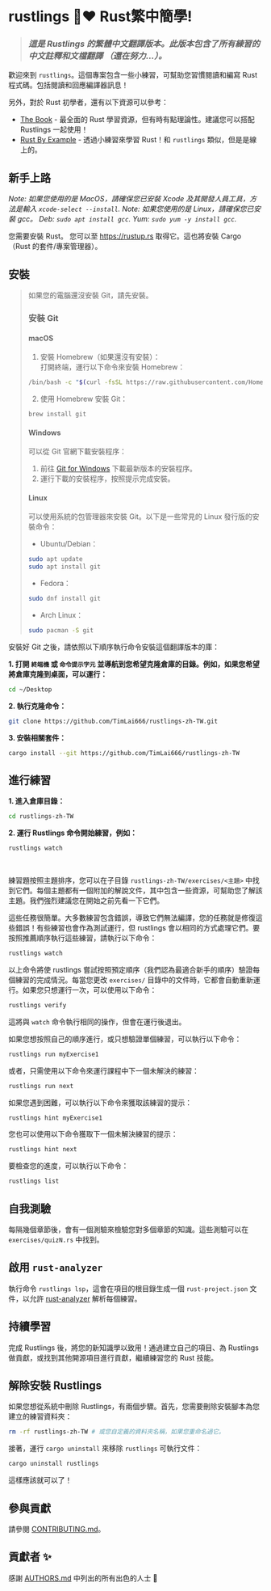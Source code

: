 <div class="oranda-hide">

# rustlings 🦀❤️ Rust繁中簡學!

</div>

> ### *這是 Rustlings 的繁體中文翻譯版本。此版本包含了所有練習的中文註釋和文檔翻譯 **（還在努力...）**。*

歡迎來到 `rustlings`。這個專案包含一些小練習，可幫助您習慣閱讀和編寫 Rust 程式碼。包括閱讀和回應編譯器訊息！

另外，對於 Rust 初學者，還有以下資源可以參考：

- [The Book](https://doc.rust-lang.org/book/index.html) - 最全面的 Rust 學習資源，但有時有點理論性。建議您可以搭配 Rustlings 一起使用！
- [Rust By Example](https://doc.rust-lang.org/rust-by-example/index.html) - 透過小練習來學習 Rust！和 `rustlings` 類似，但是是線上的。

## 新手上路

_Note: 如果您使用的是 MacOS，請確保您已安裝 Xcode 及其開發人員工具，方法是輸入 `xcode-select --install`._
_Note: 如果您使用的是 Linux，請確保您已安裝 gcc。 Deb: `sudo apt install gcc`. Yum: `sudo yum -y install gcc`._

您需要安裝 Rust。 您可以至 <https://rustup.rs> 取得它。這也將安裝 Cargo（Rust 的套件/專案管理器）。

## 安裝

> 如果您的電腦還沒安裝 Git，請先安裝。
> ### 安裝 Git
> #### macOS
> 1. 安裝 Homebrew（如果還沒有安裝）：<br>
> 打開終端，運行以下命令來安裝 Homebrew：
> ```sh
> /bin/bash -c "$(curl -fsSL https://raw.githubusercontent.com/Homebrew/install/HEAD/install.sh)"
> ```
> 2. 使用 Homebrew 安裝 Git：
> ```sh
> brew install git
> ```
> #### Windows
> 可以從 Git 官網下載安裝程序：
> 1. 前往 [Git for Windows](https://gitforwindows.org/) 下載最新版本的安裝程序。
> 2. 運行下載的安裝程序，按照提示完成安裝。
> #### Linux
> 可以使用系統的包管理器來安裝 Git。以下是一些常見的 Linux 發行版的安裝命令：
> * Ubuntu/Debian：
> ```sh
> sudo apt update
> sudo apt install git
> ```
> * Fedora：
> ```sh
> sudo dnf install git
> ```
> * Arch Linux：
> ```sh
> sudo pacman -S git
> ```

安裝好 Git 之後，請依照以下順序執行命令安裝這個翻譯版本的庫：

**1. 打開 `終端機` 或 `命令提示字元` 並導航到您希望克隆倉庫的目錄。例如，如果您希望將倉庫克隆到桌面，可以運行：**
  ```sh
  cd ~/Desktop
  ```
**2. 執行克隆命令：**
  ```sh
  git clone https://github.com/TimLai666/rustlings-zh-TW.git
  ```
**3. 安裝相關套件：**
  ```sh
  cargo install --git https://github.com/TimLai666/rustlings-zh-TW
  ```

## 進行練習

**1. 進入倉庫目錄：**
  ```sh
  cd rustlings-zh-TW
  ```
**2. 運行 Rustlings 命令開始練習，例如：**
  ```sh
  rustlings watch
  ```
<br>

練習題按照主題排序，您可以在子目錄 `rustlings-zh-TW/exercises/<主題>` 中找到它們。每個主題都有一個附加的解說文件，其中包含一些資源，可幫助您了解該主題。我們強烈建議您在開始之前先看一下它們。

這些任務很簡單。大多數練習包含錯誤，導致它們無法編譯，您的任務就是修復這些錯誤！有些練習也會作為測試運行，但 rustlings 會以相同的方式處理它們。要按照推薦順序執行這些練習，請執行以下命令：

```bash
rustlings watch
```

以上命令將使 rustlings 嘗試按照預定順序（我們認為最適合新手的順序）驗證每個練習的完成情況。每當您更改 `exercises/` 目錄中的文件時，它都會自動重新運行。如果您只想運行一次，可以使用以下命令：

```bash
rustlings verify
```

這將與 `watch` 命令執行相同的操作，但會在運行後退出。

如果您想按照自己的順序進行，或只想驗證單個練習，可以執行以下命令：

```bash
rustlings run myExercise1
```

或者，只需使用以下命令來運行課程中下一個未解決的練習：

```bash
rustlings run next
```

如果您遇到困難，可以執行以下命令來獲取該練習的提示：

```bash
rustlings hint myExercise1
```

您也可以使用以下命令獲取下一個未解決練習的提示：

```bash
rustlings hint next
```

要檢查您的進度，可以執行以下命令：

```bash
rustlings list
```

## 自我測驗

每隔幾個章節後，會有一個測驗來檢驗您對多個章節的知識。這些測驗可以在 `exercises/quizN.rs` 中找到。

## 啟用 `rust-analyzer`

執行命令 `rustlings lsp`，這會在項目的根目錄生成一個 `rust-project.json` 文件，以允許 [rust-analyzer](https://rust-analyzer.github.io/) 解析每個練習。

## 持續學習

完成 Rustlings 後，將您的新知識學以致用！通過建立自己的項目、為 Rustlings 做貢獻，或找到其他開源項目進行貢獻，繼續練習您的 Rust 技能。

## 解除安裝 Rustlings

如果您想從系統中刪除 Rustlings，有兩個步驟。首先，您需要刪除安裝腳本為您建立的練習資料夾：

```bash
rm -rf rustlings-zh-TW # 或您自定義的資料夾名稱，如果您重命名過它。
```

接著，運行 `cargo uninstall` 來移除 `rustlings` 可執行文件：

```bash
cargo uninstall rustlings
```

這樣應該就可以了！

## 參與貢獻

請參閱 [CONTRIBUTING.md](https://github.com/rust-lang/rustlings/blob/main/CONTRIBUTING.md)。

## 貢獻者 ✨

感謝 [AUTHORS.md](https://github.com/rust-lang/rustlings/blob/main/AUTHORS.md) 中列出的所有出色的人士 🎉

